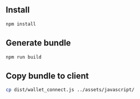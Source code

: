 ## Install
```bash
npm install
```

## Generate bundle
```bash
npm run build
```

## Copy bundle to client
```bash
cp dist/wallet_connect.js ../assets/javascript/
```